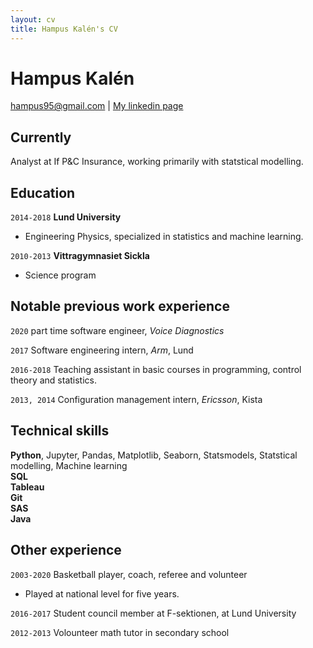 ```yaml
---
layout: cv
title: Hampus Kalén's CV
---
```

# Hampus Kalén

<div id="webaddress">
<a href="hampus95@gmail.com">hampus95@gmail.com</a>
| <a href="https://www.linkedin.com/in/hampus-kalen/">My linkedin page</a>
</div>


## Currently

Analyst at If P&C Insurance, working primarily with statstical modelling.

## Education

`2014-2018`
__Lund University__
- Engineering Physics, specialized in statistics and machine learning.

`2010-2013`
__Vittragymnasiet Sickla__

- Science program


## Notable previous work experience

`2020`
part time software engineer, *Voice Diagnostics*

`2017`
Software engineering intern, *Arm*, Lund

`2016-2018`
Teaching assistant in basic courses in programming, control theory and statistics.

`2013, 2014`
Configuration management intern, *Ericsson*, Kista


## Technical skills
__Python__, Jupyter, Pandas, Matplotlib, Seaborn, Statsmodels, Statstical modelling, Machine learning  
__SQL__  
__Tableau__  
__Git__  
__SAS__  
__Java__ 

## Other experience
`2003-2020`
Basketball player, coach, referee and volunteer
- Played at national level for five years.

`2016-2017`
Student council member at F-sektionen, at Lund University

`2012-2013`
Volounteer math tutor in secondary school

<!-- ### Footer

Last updated: May 2013 -->


